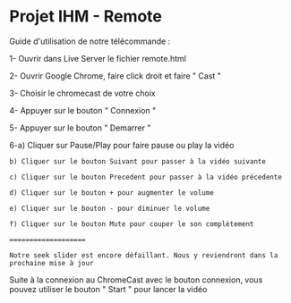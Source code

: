 # Projet IHM - Remote

Guide d'utilisation de notre télécommande :

  1- Ouvrir dans Live Server le fichier remote.html
  
  2- Ouvrir Google Chrome, faire click droit et faire " Cast "
  
  3- Choisir le chromecast de votre choix
  
  4- Appuyer sur le bouton " Connexion "
  
  5- Appuyer sur le bouton " Demarrer "
  
  6-a) Cliquer sur Pause/Play pour faire pause ou play la vidéo
    
    b) Cliquer sur le bouton Suivant pour passer à la vidéo suivante

    c) Cliquer sur le bouton Precedent pour passer à la vidéo précedente

    d) Cliquer sur le bouton + pour augmenter le volume

    e) Cliquer sur le bouton - pour diminuer le volume

    f) Cliquer sur le bouton Mute pour couper le son complètement

    ===================

    Notre seek slider est encore défaillant. Nous y reviendront dans la prochaine mise à jour
  
  
Suite à la connexion au ChromeCast avec le bouton connexion, vous pouvez utiliser le bouton " Start " pour lancer la vidéo
